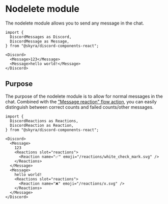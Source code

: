 # Nodelete module

The nodelete module allows you to send any message in the chat.

```mdx-code-block
import {
  DiscordMessages as Discord,
  DiscordMessage as Message,
} from "@skyra/discord-components-react";

<Discord>
  <Message>123</Message>
  <Message>hello world!</Message>
</Discord>
```


## Purpose

The purpose of the nodelete module is to allow for normal messages in the chat. Combined with the ["Message reaction" flow action](../01-flows.md), you can easily distinguish between correct counts and failed counts/other messages.

```mdx-code-block
import {
  DiscordReactions as Reactions,
  DiscordReaction as Reaction,
} from "@skyra/discord-components-react";

<Discord>
  <Message>
    123
    <Reactions slot="reactions">
      <Reaction name="✅" emoji="/reactions/white_check_mark.svg" />
    </Reactions>
  </Message>
  <Message>
    hello world!
    <Reactions slot="reactions">
      <Reaction name="❌" emoji="/reactions/x.svg" />
    </Reactions>
  </Message>
</Discord>
```
